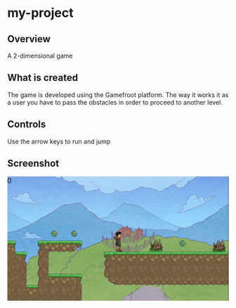 # my-project


## Overview

A 2-dimensional game


## What is created

The game is developed using the Gamefroot platform. The way it works it as a user you have to pass the obstacles in order to proceed to another level.

## Controls

Use the arrow keys to run and jump

## Screenshot

![Playing screen](https://raw.githubusercontent.com/tekken128/my-project/main/screenshot/Screenshot%202022-11-20%20223609.png)
